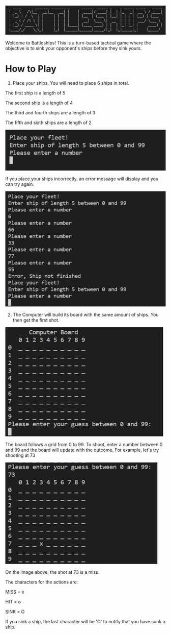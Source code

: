 ![Logo](images/Logo.png)

Welcome to Battleships! This is a turn-based tactical game where the objective is to sink your opponent's ships before they sink yours.

# How to Play
1. Place your ships. You will need to place 6 ships in total.

The first ship is a length of 5

The second ship is a length of 4

The third and fourth ships are a length of 3

The fifth and sixth ships are a length of 2

![Build Fleet Screenshot](images/Build-fleet.png)

If you place your ships incorrectly, an error message will display and you can try again.

![Build Fleet Error Message](images/ship-build-error.png)

2. The Computer will build its board with the same amount of ships. You then get the first shot.

![Computer Board Screenshot](images/computer-board.png)

The board follows a grid from 0 to 99. To shoot, enter a number between 0 and 99 and the board will update with the outcome. For example, let's try shooting at 73

![Screenshot of test shot](images/test-shot.png)

On the image above, the shot at 73 is a miss.

The characters for the actions are:

MISS = x

HIT = o

SINK = O

If you sink a ship, the last character will be 'O' to notify that you have sunk a ship.